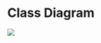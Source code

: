 # Class Diagram

<img src="http://yuml.me/diagram/scruffy/class/[IVault|+registerPool(): object; +getPool(): IPool; +registerToken(): object; +deregisterToken(): object;+getPoolTokenInfo(): object; +getPoolTokens(): object; +joinPool(); +exitPool();+swap(); +batchSwap(); +flashLoan()], [IPool|+getToken0Type(): SIP-010-Token; +getToken1Type(): SIP-010-Token; +getVault(); +getPoolId(); +onJoinPool(); +onExitPool(); +onSwap()], [IPool]-[note: Interface abstracting AMM pool logic{bg:wheat}], [ILiquidatable| +liquidate(): bool; +getCollateralRatio():float; +getLiquidationTrigger(): float; +getLiquidationPenalty(): float],[IEquation|+getOutGivenIn(): int; +getInGivenOut(): int; +getInGivenPrice(): int;+getPTOutGivenIn(): int; +getInGivenPTOut(): int;+getOutGivenPTIn(): int],[IEquation]-[note: Interface abstracting AMM equation logic{bg:wheat}], [IEquation]^-.-[ayToken/Token Equation], [IEquation]^-.-[ayToken/Collateral Equation], [ILiquidatable]^-.-[ayBTC-Jun2022/STX Pool], [IVault]^-.-[Vault],[Vault]-[note: Holds all token balances{bg:wheat}], [IPool]<Pool ID-registerPool();registerToken()>[Vault],[IPool]^-.-[ayBTC-Jun2022/STX Pool], [IPool]^-.-[ayBTC-Jun2022/BTC Pool], [ayToken/Token Equation]<-[ayBTC-Jun2022/BTC Pool], [ayToken/Collateral Equation]<-[ayBTC-Jun2022/STX Pool], [IOracle|+getPrice(): int]^-.-[BTC Oracle], [IOracle]^-.-[STX Oracle], [ayBTC-Jun2022/STX Pool]->[BTC Oracle], [ayBTC-Jun2022/STX Pool]->[STX Oracle], [ayBTC-Jun2022/BTC Pool]->[BTC Oracle], [IPoolToken]^-.-[ayBTC-Jun2022/STX Pool], [IPoolToken]^-.-[ayBTC-Jun2022/BTC Pool], [SIP-010-Token]^-.-[ayBTC-Jun2022], [ayBTC-Jun2022]<-[ayBTC-Jun2022/STX Pool], [ayBTC-Jun2022]<-[ayBTC-Jun2022/BTC Pool], [IFlashLoanRecipient|+receiveFlashLoan()], [ILiquidator|+liquidate()]">

